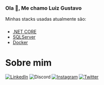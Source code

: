 ### Ola 👋, Me chamo Luiz Gustavo

Minhas stacks usadas atualmente são:

### 
* [.NET CORE](https://dotnet.microsoft.com/en-us/)
* [SQLServer](https://www.microsoft.com/pt-br/sql-server/sql-server-downloads)
* [Docker](https://www.docker.com/)


# Sobre mim


[![LinkedIn](https://img.shields.io/badge/linkedin-%230077B5.svg?style=for-the-badge&logo=linkedin&logoColor=white)](https://www.linkedin.com/in/luizgustavozndev)
![Discord](https://img.shields.io/badge/zendered%236038-%237289DA.svg?style=for-the-badge&logo=discord&logoColor=white)
[![Instagram](https://img.shields.io/badge/luizgustavo0_0-%23E4405F.svg?style=for-the-badge&logo=Instagram&logoColor=white)](https://www.instagram.com/luizgustavo0_0)
[![Twitter](https://img.shields.io/badge/@luizzndev-%231DA1F2.svg?style=for-the-badge&logo=Twitter&logoColor=white)](https://twitter.com/luizzndev)

